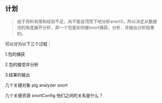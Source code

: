 ## 计划

> 由于资料有限和经验不足，尚不能自顶而下地分析snort3，所以决定从数据流的角度展开分析，即一个包是如何被snort捕获，分析，并输出分析结果的。

可以分为以下三个过程：

1.包的捕获

2.包的接受并分析

3.结果的输出

几个关键对象
  pig
  analyzer
  snort
  
几个关键资源
  snortConfig
他们之间的关系是什么？

